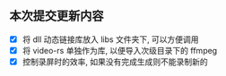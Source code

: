 ## 本次提交更新内容

- [x] 将 dll 动态链接库放入 libs 文件夹下, 可以方便调用
- [x] 将 video-rs 单独作为库, 以便导入次级目录下的 ffmpeg
- [x] 控制录屏时的效率, 如果没有完成生成则不能录制新的